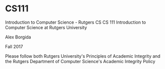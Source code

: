 # CS111
Introduction to Computer Science - Rutgers CS 
CS 111 Introduction to Computer Science at Rutgers University

Alex Borgida

Fall 2017

Please follow both Rutgers University's Principles of Academic Integrity and the Rutgers Department of Computer Science's Academic Integrity Policy
